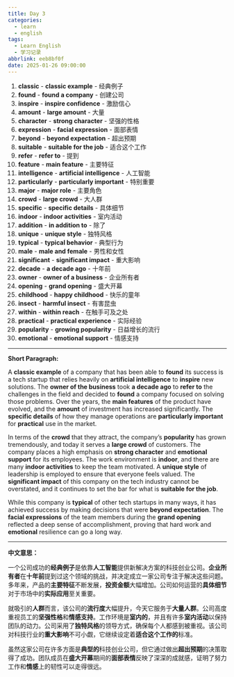 ```yaml
---
title: Day 3
categories:
  - learn
  - english
tags:
  - Learn English
  - 学习记录
abbrlink: eeb8bf0f
date: 2025-01-26 09:00:00
---
```


1. **classic** - **classic example** - 经典例子
2. **found** - **found a company** - 创建公司
3. **inspire** - **inspire confidence** - 激励信心
4. **amount** - **large amount** - 大量
5. **character** - **strong character** - 坚强的性格
6. **expression** - **facial expression** - 面部表情
7. **beyond** - **beyond expectation** - 超出预期
8. **suitable** - **suitable for the job** - 适合这个工作
9. **refer** - **refer to** - 提到
10. **feature** - **main feature** - 主要特征
11. **intelligence** - **artificial intelligence** - 人工智能
12. **particularly** - **particularly important** - 特别重要
13. **major** - **major role** - 主要角色
14. **crowd** - **large crowd** - 大人群
15. **specific** - **specific details** - 具体细节
16. **indoor** - **indoor activities** - 室内活动
17. **addition** - **in addition to** - 除了
18. **unique** - **unique style** - 独特风格
19. **typical** - **typical behavior** - 典型行为
20. **male** - **male and female** - 男性和女性
21. **significant** - **significant impact** - 重大影响
22. **decade** - **a decade ago** - 十年前
23. **owner** - **owner of a business** - 企业所有者
24. **opening** - **grand opening** - 盛大开幕
25. **childhood** - **happy childhood** - 快乐的童年
26. **insect** - **harmful insect** - 有害昆虫
27. **within** - **within reach** - 在触手可及之处
28. **practical** - **practical experience** - 实际经验
29. **popularity** - **growing popularity** - 日益增长的流行
30. **emotional** - **emotional support** - 情感支持

---

**Short Paragraph:**

A **classic example** of a company that has been able to **found** its success is a tech startup that relies heavily on **artificial intelligence** to **inspire** new solutions. The **owner of the business** took **a decade ago** to **refer to** the challenges in the field and decided to **found** a company focused on solving those problems. Over the years, the **main features** of the product have evolved, and the **amount** of investment has increased significantly. The **specific details** of how they manage operations are **particularly important** for **practical** use in the market.

In terms of the **crowd** that they attract, the company’s **popularity** has grown tremendously, and today it serves a **large crowd** of customers. The company places a high emphasis on **strong character** and **emotional support** for its employees. The work environment is **indoor**, and there are many **indoor activities** to keep the team motivated. A **unique style** of leadership is employed to ensure that everyone feels valued. The **significant impact** of this company on the tech industry cannot be overstated, and it continues to set the bar for what is **suitable for the job**.

While this company is **typical** of other tech startups in many ways, it has achieved success by making decisions that were **beyond expectation**. The **facial expressions** of the team members during the **grand opening** reflected a deep sense of accomplishment, proving that hard work and **emotional** resilience can go a long way.

---

**中文意思：**

一个公司成功的**经典例子**是依靠**人工智能**提供新解决方案的科技创业公司。**企业所有者**在**十年前**提到过这个领域的挑战，并决定成立一家公司专注于解决这些问题。多年来，产品的**主要特征**不断发展，**投资金额**大幅增加。公司如何运营的**具体细节**对于市场中的**实际应用**至关重要。

就吸引的**人群**而言，该公司的**流行度**大幅提升，今天它服务于**大量人群**。公司高度重视员工的**坚强性格**和**情感支持**。工作环境是**室内的**，并且有许多**室内活动**以保持团队的动力。公司采用了**独特风格**的领导方式，确保每个人都感到被重视。该公司对科技行业的**重大影响**不可小觑，它继续设定着**适合这个工作的**标准。

虽然这家公司在许多方面是**典型的**科技创业公司，但它通过做出**超出预期**的决策取得了成功。团队成员在**盛大开幕**期间的**面部表情**反映了深深的成就感，证明了努力工作和**情感**上的韧性可以走得很远。